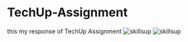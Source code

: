 # TechUp-Assignment
this my response of TechUp Assignment
![skillsup](https://user-images.githubusercontent.com/99047649/166556245-130e654d-859a-443d-8289-0ff03e85735f.png)
![skillsup](https://user-images.githubusercontent.com/99047649/166556365-92da3494-f8ae-4e2b-8710-4e48d2dbb279.png)
